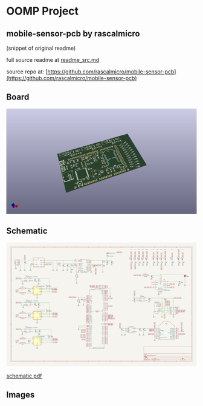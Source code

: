# OOMP Project  
## mobile-sensor-pcb  by rascalmicro  
  
(snippet of original readme)  
  
  
  full source readme at [readme_src.md](readme_src.md)  
  
source repo at: [https://github.com/rascalmicro/mobile-sensor-pcb](https://github.com/rascalmicro/mobile-sensor-pcb)  
## Board  
  
[![working_3d.png](working_3d_600.png)](working_3d.png)  
## Schematic  
  
[![working_schematic.png](working_schematic_600.png)](working_schematic.png)  
  
[schematic pdf](working_schematic.pdf)  
## Images  
